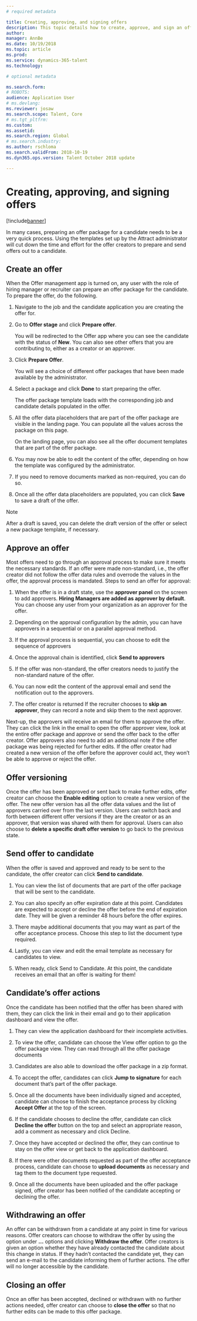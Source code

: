 ```yaml
---
# required metadata

title: Creating, approving, and signing offers
description: This topic details how to create, approve, and sign an offer for a candidate using Dynamics 365 for Talent.
author: 
manager: AnnBe
ms.date: 10/19/2018
ms.topic: article
ms.prod: 
ms.service: dynamics-365-talent
ms.technology: 

# optional metadata

ms.search.form: 
# ROBOTS: 
audience: Application User
# ms.devlang: 
ms.reviewer: josaw
ms.search.scope: Talent, Core
# ms.tgt_pltfrm: 
ms.custom: 
ms.assetid: 
ms.search.region: Global
# ms.search.industry: 
ms.author: rschloma
ms.search.validFrom: 2018-10-19
ms.dyn365.ops.version: Talent October 2018 update

---
```


# Creating, approving, and signing offers

[!include[banner](../includes/banner.md)]

In many cases, preparing an offer package for a candidate needs to be a very quick process.
Using the templates set up by the Attract administrator will cut down the time and
effort for the offer creators to prepare and send offers out to a candidate.

## Create an offer

When the Offer management app is turned on, any user with the role of hiring manager or recruiter can prepare an offer package for the candidate. To prepare the offer, do the following.

1.  Navigate to the job and the candidate application you are creating the offer for.

1.  Go to **Offer stage** and click **Prepare offer**.

    You will be redirected to the Offer app where you can see the candidate with the status of **New**. You can also see other offers that you are contributing to, either as a creator or an approver.

1.  Click **Prepare Offer**. 
    
    You will see a choice of different offer packages that have been made available by the administrator.

1.  Select a package and click **Done** to start preparing the offer.

    The offer package template loads with the corresponding job and candidate details populated in the offer.

1.  All the offer data placeholders that are part of the offer package are visible in the landing page. You can populate
    all the values across the package on this page.

    On the landing page, you can also see all the offer document templates that are part of the offer package.

1.  You may now be able to edit the content of the offer, depending on how the template was configured by the administrator.

1.  If you need to remove documents marked as non-required, you can do so.

1. Once all the offer data placeholders are populated, you can click **Save** to save a draft of the offer.

>[!NOTE]
> After a draft is saved, you can delete the draft version of the offer or select a new package template, if necessary.


## Approve an offer

Most offers need to go through an approval process to make sure it meets the
necessary standards. If an offer were made non-standard, i.e., the offer creator
did not follow the offer data rules and overrode the values in the offer, the
approval process is mandated. Steps to send an offer for approval:

1.  When the offer is in a draft state, use the **approver panel** on the screen
    to add approvers. **Hiring Managers are added as approver by default**. You
    can choose any user from your organization as an approver for the offer.

2.  Depending on the approval configuration by the admin, you can have approvers
    in a sequential or on a parallel approval method.

3.  If the approval process is sequential, you can choose to edit the sequence
    of approvers

4.  Once the approval chain is identified, click **Send to approvers**

5.  If the offer was non-standard, the offer creators needs to justify the
    non-standard nature of the offer.

6.  You can now edit the content of the approval email and send the notification
    out to the approvers.

7.  The offer creator is returned If the recruiter chooses to **skip an
    approver**, they can record a note and skip them to the next approver.

Next-up, the approvers will receive an email for them to approve the offer. They
can click the link in the email to open the offer approver view, look at the
entire offer package and approve or send the offer back to the offer creator.
Offer approvers also need to add an additional note if the offer package was
being rejected for further edits. If the offer creator had created a new version
of the offer before the approver could act, they won’t be able to approve or
reject the offer.

Offer versioning 
-----------------

Once the offer has been approved or sent back to make further edits, offer
creator can choose the **Enable editing** option to create a new version of the
offer. The new offer version has all the offer data values and the list of
approvers carried over from the last version. Users can switch back and forth
between different offer versions if they are the creator or as an approver, that
version was shared with them for approval. Users can also choose to **delete a
specific draft offer version** to go back to the previous state.

Send offer to candidate 
------------------------

When the offer is saved and approved and ready to be sent to the candidate, the
offer creator can click **Send to candidate**.

1.  You can view the list of documents that are part of the offer package that
    will be sent to the candidate.

2.  You can also specify an offer expiration date at this point. Candidates are
    expected to accept or decline the offer before the end of expiration date.
    They will be given a reminder 48 hours before the offer expires.

3.  There maybe additional documents that you may want as part of the offer
    acceptance process. Choose this step to list the document type required.

4.  Lastly, you can view and edit the email template as necessary for candidates
    to view.

5.  When ready, click Send to Candidate. At this point, the candidate receives
    an email that an offer is waiting for them!

Candidate’s offer actions 
--------------------------

Once the candidate has been notified that the offer has been shared with them,
they can click the link in their email and go to their application dashboard and
view the offer.

1.  They can view the application dashboard for their incomplete activities.

2.  To view the offer, candidate can choose the View offer option to go the
    offer package view. They can read through all the offer package documents

3.  Candidates are also able to download the offer package in a zip format.

4.  To accept the offer, candidates can click **Jump to signature** for each
    document that’s part of the offer package.

5.  Once all the documents have been individually signed and accepted, candidate
    can choose to finish the acceptance process by clicking **Accept Offer** at
    the top of the screen.

6.  If the candidate chooses to decline the offer, candidate can click **Decline
    the offer** button on the top and select an appropriate reason, add a
    comment as necessary and click Decline.

7.  Once they have accepted or declined the offer, they can continue to stay on
    the offer view or get back to the application dashboard.

8.  If there were other documents requested as part of the offer acceptance
    process, candidate can choose to **upload documents** as necessary and tag
    them to the document type requested.

9.  Once all the documents have been uploaded and the offer package signed,
    offer creator has been notified of the candidate accepting or declining the
    offer.

Withdrawing an offer
--------------------

An offer can be withdrawn from a candidate at any point in time for various
reasons. Offer creators can choose to withdraw the offer by using the option
under **…** options and clicking **Withdraw the offer**. Offer creators is given
an option whether they have already contacted the candidate about this change in
status. If they hadn’t contacted the candidate yet, they can send an e-mail to
the candidate informing them of further actions. The offer will no longer
accessible by the candidate.

Closing an offer 
-----------------

Once an offer has been accepted, declined or withdrawn with no further actions
needed, offer creator can choose to **close the offer** so that no further edits
can be made to this offer package.
